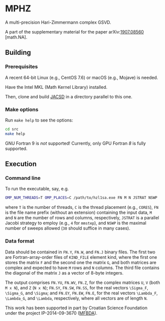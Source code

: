 # MPHZ
A multi-precision Hari-Zimmermann complex GSVD.

A part of the supplementary material for the paper arXiv:[1907.08560](https://arxiv.org/abs/1907.08560) \[math.NA\].

## Building

### Prerequisites

A recent 64-bit Linux (e.g., CentOS 7.6) or macOS (e.g., Mojave) is needed.

Have the Intel MKL (Math Kernel Library) installed.

Then, clone and build [JACSD](https://github.com/venovako/JACSD) in a directory parallel to this one.

### Make options

Run ``make help`` to see the options:
```bash
cd src
make help
```

GNU Fortran 9 is *not* supported!
Currently, only GPU Fortran *8* is fully supported.

## Execution

### Command line

To run the executable, say, e.g.
```bash
OMP_NUM_THREADS=T OMP_PLACES=C /path/to/hzl1sa.exe FN M N JSTRAT NSWP
```
where ``T`` is the number of threads, ``C`` is the thread placement (e.g., ``CORES``), ``FN`` is the file name prefix (without an extension) containing the input data, ``M`` and ``N`` are the number of rows and columns, respectively, ``JSTRAT`` is a parallel Jacobi strategy to employ (e.g., ``4`` for ``mmstep``), and ``NSWP`` is the maximal number of sweeps allowed (``30`` should suffice in many cases).

### Data format

Data should be contained in ``FN.Y``, ``FN.W``, and ``FN.J`` binary files.
The first two are Fortran-array-order files of ``KIND_FILE`` element kind, where the first one stores the matrix ``F`` and the second one the matrix ``G``, and both matrices are complex and expected to have ``M`` rows and ``N`` columns.
The third file contains the diagonal of the matrix ``J`` as a vector of 8-byte integers.

The output comprises ``FN.YU``, ``FN.WV``, ``FN.Z``, for the complex matrices ``U``, ``V`` (both ``M x N``), and ``Z`` (``N x N``); ``FN.SY``, ``FN.SW``, ``FN.SS``, for the real vectors ``\Sigma_F``, ``\Sigma_G``, and ``\Sigma``; and ``FN.EY``, ``FN.EW``, ``FN.E``, for the real vectors ``\Lambda_F``, ``\Lambda_G``, and ``\Lambda``, respectively, where all vectors are of length ``N``.

This work has been supported in part by Croatian Science Foundation under the project IP-2014-09-3670 ([MFBDA](https://web.math.pmf.unizg.hr/mfbda/)).
